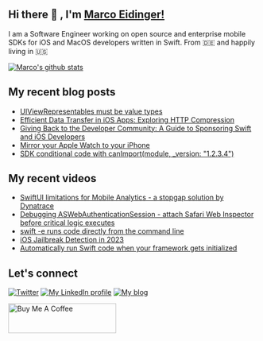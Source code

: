 ## Hi there 👋 , I'm [Marco Eidinger!](https://eidinger.info/)

I am a Software Engineer working on open source and enterprise mobile SDKs for iOS and MacOS developers written in Swift. From 🇩🇪  and happily living in 🇺🇸

[![Marco's github stats](https://github-readme-stats.vercel.app/api?username=MarcoEidinger&count_private=false&show_icons=true&theme=radical)](https://github.com/anuraghazra/github-readme-stats)

## My recent blog posts
<!-- BLOG-POST-LIST:START -->
- [UIViewRepresentables must be value types](https://blog.eidinger.info/uiviewrepresentables-must-be-value-types)
- [Efficient Data Transfer in iOS Apps: Exploring HTTP Compression](https://blog.eidinger.info/efficient-data-transfer-in-ios-apps-exploring-http-compression)
- [Giving Back to the Developer Community: A Guide to Sponsoring Swift and iOS Developers](https://blog.eidinger.info/giving-back-to-the-developer-community-a-guide-to-sponsoring-swift-and-ios-developers)
- [Mirror your Apple Watch to your iPhone](https://blog.eidinger.info/mirror-your-apple-watch-to-your-iphone)
- [SDK conditional code with canImport&lpar;module, _version: &quot;1.2.3.4&quot;&rpar;](https://blog.eidinger.info/sdk-conditional-code-with-canimportmodule-version-1234)
<!-- BLOG-POST-LIST:END -->

## My recent videos
<!-- YOUTUBE-ALL:START -->
- [SwiftUI limitations for Mobile Analytics - a stopgap solution by Dynatrace](https://www.youtube.com/watch?v=Vz_Bs3ECBDo)
- [Debugging ASWebAuthenticationSession - attach Safari Web Inspector before critical logic executes](https://www.youtube.com/watch?v=1TBDxKBGxVk)
- [swift -e runs code directly from the command line](https://www.youtube.com/watch?v=B1vfWu172sA)
- [iOS Jailbreak Detection in 2023](https://www.youtube.com/watch?v=g7SQ8zoNvXc)
- [Automatically run Swift code when your framework gets initialized](https://www.youtube.com/watch?v=Pr1vcj0Wrbo)
<!-- YOUTUBE-ALL:END -->

## Let's connect
[![Twitter](https://img.shields.io/badge/twitter-blue.svg?&style=for-the-badge&logo=twitter&logoColor=white)](http://twitter.com/MarcoEidinger)
[![My LinkedIn profile](https://img.shields.io/badge/linkedin-%230077B5.svg?&style=for-the-badge&logo=linkedin&logoColor=white)](https://www.linkedin.com/in/marco-eidinger-6098a512/)
[![My blog](https://img.shields.io/badge/Hashnode-%232962FF.svg?&style=for-the-badge&logo=hashnode&logoColor=white)](https://blog.eidinger.info)

<a href="https://www.buymeacoffee.com/MarcoEidinger" target="_blank"><img src="https://cdn.buymeacoffee.com/buttons/v2/default-yellow.png" alt="Buy Me A Coffee" style="height: 60px !important;width: 217px !important;" ></a>
